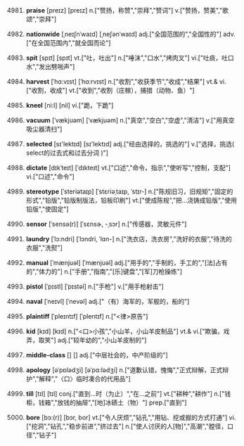4981. **praise**
[preɪz]  [preɪz]
n.["赞扬，称赞","崇拜","赞词"]  v.["赞扬，赞美","歌颂","崇拜"]  

4982. **nationwide**
[ˌneɪʃnˈwaɪd]  [ˌneʃənˈwaɪd]
adj.["全国范围的","全国性的"]  adv.["在全国范围内","就全国而论"]  

4983. **spit**
[spɪt]  [spɪt]
vt.["吐，吐出"]  n.["唾沫","口水","烤肉叉"]  vi.["吐痰，吐口水","发出劈啪声"]  

4984. **harvest**
[ˈhɑ:vɪst]  [ˈhɑ:rvɪst]
n.["收割","收获季节","收成","结果"]  vt.& vi.["收割，收成"]  vt.["收到","收割（庄稼），捕猎（动物、鱼）"]  

4985. **kneel**
[ni:l]  [nil]
vi.["跪，下跪"]  

4986. **vacuum**
[ˈvækjuəm]  [ˈvækjuəm]
n.["真空","空白","空虚","清洁"]  v.["用真空吸尘器清扫"]  

4987. **selected**
[sɪ'lektɪd]  [sɪ'lektɪd]
adj.["经由选择的，挑选的"]  v.["选择，挑选( select的过去式和过去分词 )"]  

4988. **dictate**
[dɪkˈteɪt]  [ˈdɪkteɪt]
vt.["口述","命令，指示","使听写","控制，支配"]  vi.["口述","命令"]  

4989. **stereotype**
[ˈsteriətaɪp]  [ˈstɛriəˌtaɪp, ˈstɪr-]
n.["陈规旧习，旧规矩","固定的形式","铅版","铅版制版法，铅板印刷"]  vt.["使成陈规","把…浇铸成铅版","使用铅版","使固定"]  

4990. **sensor**
[ˈsensə(r)]  [ˈsɛnsɚ, -ˌsɔr]
n.["传感器，灵敏元件"]  

4991. **laundry**
[ˈlɔ:ndri]  [ˈlɔndri, ˈlɑn-]
n.["洗衣店，洗衣房","洗好的衣服","待洗的衣服","洗熨"]  

4992. **manual**
[ˈmænjuəl]  [ˈmænjuəl]
adj.["用手的","手制的，手工的","[法]占有的","体力的"]  n.["手册","指南","[乐]键盘","[军]刀枪操练"]  

4993. **pistol**
[ˈpɪstl]  [ˈpɪstəl]
n.["手枪"]  v.["用手枪射击"]  

4994. **naval**
[ˈneɪvl]  [ˈnevəl]
adj.["（有）海军的，军舰的，船的"]  

4995. **plaintiff**
[ˈpleɪntɪf]  [ˈplentɪf]
n.["<律>原告"]  

4996. **kid**
[kɪd]  [kɪd]
n.["<口>小孩","小山羊，小山羊皮制品"]  vt.& vi.["欺骗，戏弄，取笑"]  adj.["较年幼的","小山羊皮制的"]  

4997. **middle-class**
[]  []
adj.["中层社会的，中产阶级的"]  

4998. **apology**
[əˈpɒlədʒi]  [əˈpɑ:lədʒi]
n.["道歉认错，愧悔","正式辩解，正式辩护","解释","〈口〉临时凑合的代用品"]  

4999. **till**
[tɪl]  [tɪl]
conj.["直到…时（为止）","在…之前"]  vt.["耕种","耕作"]  n.["钱柜，钱箱","放钱的抽屉","[地]冰碛土（物）"]  prep.["直到"]  

5000. **bore**
[bɔ:(r)]  [bɔr, bor]
vt.["令人厌烦","钻孔","用钻、挖或掘的方式打通"]  vi.["挖洞","钻孔","稳步前进","挤过去"]  n.["使人讨厌的人[物]","高潮","膛径，口径","钻子"]  

